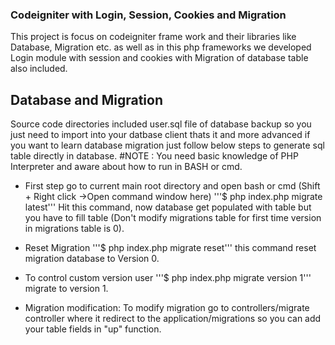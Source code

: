### Codeigniter with Login, Session, Cookies and Migration

This project is focus on codeigniter frame work and their libraries like Database, Migration etc. as well as in this php frameworks we developed Login module with session and cookies with Migration of database table also included.

## Database and Migration
Source code directories included user.sql file of database backup so you just need to import into your datbase client thats it and more advanced if you want to learn database migration just follow below steps to generate sql table directly in database.
#NOTE : You need basic knowledge of PHP Interpreter and aware about how to run in BASH or cmd.

* First step go to current main root directory and open bash or cmd (Shift + Right click ->Open command window here)
'''$ php index.php migrate latest'''
Hit this command, now database get populated with table but you have to fill table (Don't modify migrations table for first time version in migrations table is 0).

* Reset Migration '''$ php index.php migrate reset''' this command reset migration database to Version 0.

* To control custom version user '''$ php index.php migrate version 1''' migrate to version 1.

* Migration modification: To modify migration go to controllers/migrate controller where it redirect to the application/migrations so you can add your table fields in "up" function.







